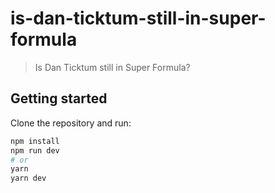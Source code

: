 # is-dan-ticktum-still-in-super-formula

> Is Dan Ticktum still in Super Formula?

## Getting started

Clone the repository and run:

```bash
npm install
npm run dev
# or
yarn
yarn dev
```
